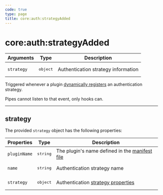 ```yaml
---
code: true
type: page
title: core:auth:strategyAdded
---
```


# core:auth:strategyAdded

<SinceBadge version="1.2.0" />

| Arguments  | Type              | Description                         |
| ---------- | ----------------- | ----------------------------------- |
| `strategy` | <pre>object</pre> | Authentication strategy information |

Triggered whenever a plugin [dynamically registers](/core/1/plugins/plugin-context/accessors/strategies/) an authentication strategy.

<div class="alert alert-info">Pipes cannot listen to that event, only hooks can.</div>

---

## strategy

The provided `strategy` object has the following properties:

| Properties   | Type              | Description                                                                                                         |
| ------------ | ----------------- | ------------------------------------------------------------------------------------------------------------------- |
| `pluginName` | <pre>string</pre> | The plugin's name defined in the [manifest file](/core/1/plugins/essentials/getting-started/#prerequisites) |
| `name`       | <pre>string</pre> | Authentication strategy name                                                                                        |
| `strategy`   | <pre>object</pre> | Authentication [strategy properties](/core/1/plugins/guides/strategies/#managing-credentials)           |
